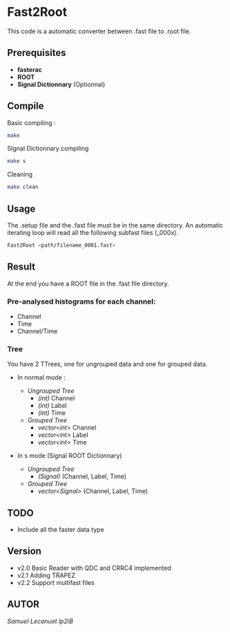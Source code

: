 # Fast2Root

This code is a automatic converter between .fast file to .root file.
## Prerequisites
- **fasterac**
- **ROOT**
- **Signal Dictionnary** (Optionnal)

## Compile

Basic compiling : 
```bash
make
```

SIgnal Dictionnary compiling
```bash
make s
```

Cleaning 
```bash
make clean
```

## Usage
The .setup file and the .fast file must be in the same directory. An automatic iterating loop will read all the following subfast files (_000x).

```bash
Fast2Root <path/filename_0001.fast> 
```

## Result
At the end you have a ROOT file in the .fast file directory. 

### Pre-analysed histograms for each channel:
 - Channel
 - Time
 - Channel/Time

### Tree
You have 2 TTrees, one for ungrouped data and one for grouped data.

- In normal mode : 
    - *Ungrouped Tree*
        - *(int)* Channel 
        - *(int)* Label
        - *(int)* Time
    - *Grouped Tree*
        - *vector\<int>* Channel
        - *vector\<int>* Label
        - *vector\<int>* Time

- In s mode (Signal ROOT Dictionnary)
    - *Ungrouped Tree*
        - *(Signal)* (Channel, Label, Time)
    - *Grouped Tree*
        - *vector\<Signal>* (Channel, Label, Time)


## TODO
- Include all the faster data type

## Version
- v2.0 Basic Reader with QDC and CRRC4 implemented
- v2.1 Adding TRAPEZ
- v2.2 Support multifast files

## AUTOR
*Samuel Lecanuet lp2iB*